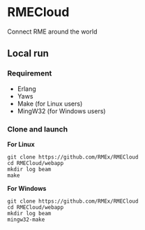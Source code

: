 # RMECloud
Connect RME around the world

## Local run

### Requirement

*    Erlang
*    Yaws
*    Make (for Linux users)
*    MingW32 (for Windows users)

### Clone and launch

**For Linux**
```
git clone https://github.com/RMEx/RMECloud
cd RMECloud/webapp
mkdir log beam
make
```

**For Windows**
```
git clone https://github.com/RMEx/RMECloud
cd RMECloud/webapp
mkdir log beam
mingw32-make
```
